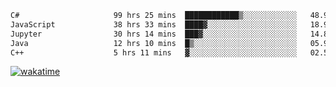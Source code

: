 <!--START_SECTION:waka-->

```txt
C#                     99 hrs 25 mins  ████████████▒░░░░░░░░░░░░   48.90 %
JavaScript             38 hrs 33 mins  ████▓░░░░░░░░░░░░░░░░░░░░   18.97 %
Jupyter                30 hrs 14 mins  ███▓░░░░░░░░░░░░░░░░░░░░░   14.87 %
Java                   12 hrs 10 mins  █▒░░░░░░░░░░░░░░░░░░░░░░░   05.99 %
C++                    5 hrs 11 mins   ▓░░░░░░░░░░░░░░░░░░░░░░░░   02.55 %
```

<!--END_SECTION:waka-->
[![wakatime](https://wakatime.com/badge/user/6c2f442e-41b4-42e3-bc06-d5d8203ad1da.svg)](https://wakatime.com/@6c2f442e-41b4-42e3-bc06-d5d8203ad1da)
